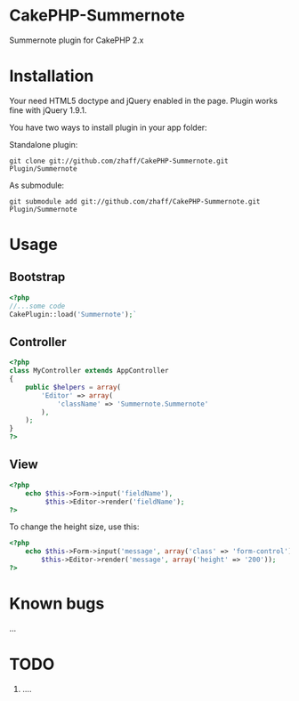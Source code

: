 CakePHP-Summernote
====================

Summernote plugin for CakePHP 2.x

Installation
============

Your need HTML5 doctype and jQuery enabled in the page. Plugin works fine with jQuery 1.9.1.

You have two ways to install plugin in your app folder:

Standalone plugin:

`git clone git://github.com/zhaff/CakePHP-Summernote.git Plugin/Summernote`

As submodule:

`git submodule add git://github.com/zhaff/CakePHP-Summernote.git Plugin/Summernote`

Usage
=====

Bootstrap
---------
```php
<?php
//...some code
CakePlugin::load('Summernote');`
```

Controller
----------

```php
<?php
class MyController extends AppController
{
    public $helpers = array(
		'Editor' => array(
			'className' => 'Summernote.Summernote'
		),
	);
}
?>
```

View
----
```php
<?php
    echo $this->Form->input('fieldName'),
         $this->Editor->render('fieldName');
?>
```

To change the height size, use this:

```php
<?php 
    echo $this->Form->input('message', array('class' => 'form-control')), 
        $this->Editor->render('message', array('height' => '200')); 
?>
```

Known bugs
==========

...

TODO
====

1. ....


